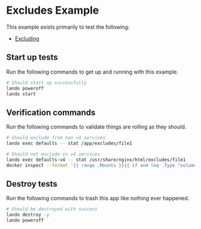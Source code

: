 # Excludes Example

This example exists primarily to test the following:

* [Excluding](https://docs.lando.dev/config/performance.html#_3-excluding-directories)

## Start up tests

Run the following commands to get up and running with this example.

```bash
# Should start up successfully
lando poweroff
lando start
```

## Verification commands

Run the following commands to validate things are rolling as they should.

```bash
# Should exclude from non v4 services
lando exec defaults -- stat /app/excludes/file1

# Should not exclude in v4 services
lando exec defaults-v4 -- stat /usr/share/nginx/html/excludes/file1
docker inspect --format '{{ range .Mounts }}{{ if and (eq .Type "volume") (eq .Name "excludes_exclude_excludes") }}{{ printf "%+v\n" . }}{{ end }}{{ end }}' excludes_defaults-v4_1 | grep "Destination:/app/excludes" || echo $? | grep 1
```

## Destroy tests

Run the following commands to trash this app like nothing ever happened.

```bash
# Should be destroyed with success
lando destroy -y
lando poweroff
```
